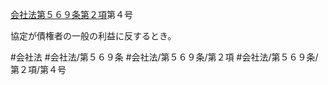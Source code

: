 [会社法第５６９条第２項](会社法＿＿＿＿第５６９条第２項)第４号

協定が債権者の一般の利益に反するとき。


#会社法
#会社法/第５６９条
#会社法/第５６９条/第２項
#会社法/第５６９条/第２項/第４号
